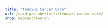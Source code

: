 ```yaml
---
title: "Tenovus Cancer Care"
url: /cardigan-aberteifi/tenovus-cancer-care/
shop: Gebrauchtwaren
---
```

